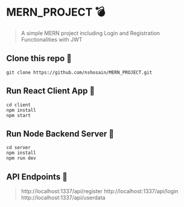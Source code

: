 # MERN_PROJECT 💣

> A simple MERN project including Login and Registration Functionalities with JWT

## Clone this repo 🧲

```
git clone https://github.com/nshosain/MERN_PROJECT.git
```

## Run React Client App 💅

```
cd client
npm install
npm start
```

## Run Node Backend Server 🚀

```
cd server
npm install
npm run dev
```

## API Endpoints 🤖

> http://localhost:1337/api/register
> http://localhost:1337/api/login
> http://localhost:1337/api/userdata
